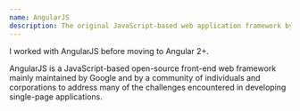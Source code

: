 ```yaml
---
name: AngularJS
description: The original JavaScript-based web application framework by Google
---
```


I worked with AngularJS before moving to Angular 2+.

AngularJS is a JavaScript-based open-source front-end web framework mainly maintained by Google and by a community of individuals and corporations to address many of the challenges encountered in developing single-page applications.